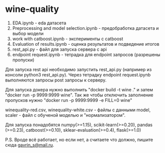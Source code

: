 # wine-quality
1. EDA.ipynb - eda датасета
2. Preprocessing and model selection.ipynb - предобработка датасета и выбор модели
3. work with catboost.ipynb - эксперименты с catboost
4. Evaluation of results.ipynb - оценка результатов и подведение итогов
5. rest_api.py - файл для запуска сервера с api
6. endpoint request.ipynb - тетрадка для endpoint запросов (разрешены пропуски)

Для запуска rest api необходимо запустить rest_api.py (например из консоли python3 rest_api.py). Через тетрадку endpoint request.ipynb выполняются запросы post запросы к серверу.

Для запуска докера нужно выполнить "docker build -t wine ." и затем "docker run -p 9999:9999 wine". Так же чтобы отключить заполнение пропусков нужно "docker run -p 9999:9999 -e FILL=0 wine"

winequality-red.csv, winequality-white.csv - файлы с данными
model, scaler - файл с обученой моделью и "нормализатором".

Для запуска понадобятся numpy(>=1.15), scikit-learn(>=0.20), pandas (>=0.23), catboost(>=0.10), sklear-evaluation(>=0.4), flask(>=1.0)

P.S. Вроде всё работает, но если нет, а считаете что должно, пишите сюда gavrin_s@mail.ru.
